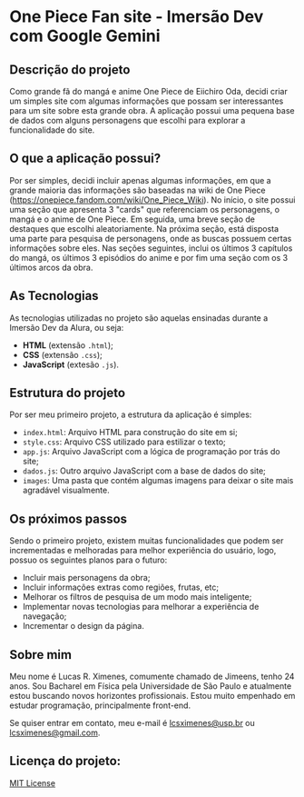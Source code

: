 # One Piece Fan site - Imersão Dev com Google Gemini

## Descrição do projeto
Como grande fã do mangá e anime One Piece de Eiichiro Oda, decidi criar um simples site com algumas informações que possam ser interessantes para um site sobre esta grande obra. A aplicação possui uma pequena base de dados com alguns personagens que escolhi para explorar a funcionalidade do site.

## O que a aplicação possui?
Por ser simples, decidi incluir apenas algumas informações, em que a grande maioria das informações são baseadas na wiki de One Piece (https://onepiece.fandom.com/wiki/One_Piece_Wiki). No início, o site possui uma seção que apresenta 3 "cards" que referenciam os personagens, o mangá e o anime de One Piece. Em seguida, uma breve seção de destaques que escolhi aleatoriamente. Na próxima seção, está disposta uma parte para pesquisa de personagens, onde as buscas possuem certas informações sobre eles. Nas seções seguintes, inclui os últimos 3 capítulos do mangá, os últimos 3 episódios do anime e por fim uma seção com os 3 últimos arcos da obra.

## As Tecnologias
As tecnologias utilizadas no projeto são aquelas ensinadas durante a Imersão Dev da Alura, ou seja:
* **HTML** (extensão `.html`);
* **CSS** (extensão `.css`);
* **JavaScript** (extesão `.js`).

## Estrutura do projeto
Por ser meu primeiro projeto, a estrutura da aplicação é simples:
* `index.html`: Arquivo HTML para construção do site em si;
* `style.css`: Arquivo CSS utilizado para estilizar o texto;
* `app.js`: Arquivo JavaScript com a lógica de programação por trás do site;
* `dados.js`: Outro arquivo JavaScript com a base de dados do site;
* `images`: Uma pasta que contém algumas imagens para deixar o site mais agradável visualmente.

## Os próximos passos
Sendo o primeiro projeto, existem muitas funcionalidades que podem ser incrementadas e melhoradas para melhor experiência do usuário, logo, possuo os seguintes planos para o futuro:
* Incluir mais personagens da obra;
* Incluir informações extras como regiões, frutas, etc;
* Melhorar os filtros de pesquisa de um modo mais inteligente;
* Implementar novas tecnologias para melhorar a experiência de navegação;
* Incrementar o design da página.

## Sobre mim
Meu nome é Lucas R. Ximenes, comumente chamado de Jimeens, tenho 24 anos. Sou Bacharel em Física pela Universidade de São Paulo e atualmente estou buscando novos horizontes profissionais. Estou muito empenhado em estudar programação, principalmente front-end. 

Se quiser entrar em contato, meu e-mail é lcsximenes@usp.br ou lcsximenes@gmail.com.

## Licença do projeto:
[MIT License](https://opensource.org/licenses/MIT)
